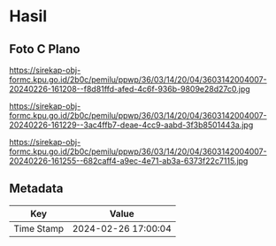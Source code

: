 # Hasil

## Foto C Plano

https://sirekap-obj-formc.kpu.go.id/2b0c/pemilu/ppwp/36/03/14/20/04/3603142004007-20240226-161208--f8d81ffd-afed-4c6f-936b-9809e28d27c0.jpg

https://sirekap-obj-formc.kpu.go.id/2b0c/pemilu/ppwp/36/03/14/20/04/3603142004007-20240226-161229--3ac4ffb7-deae-4cc9-aabd-3f3b8501443a.jpg

https://sirekap-obj-formc.kpu.go.id/2b0c/pemilu/ppwp/36/03/14/20/04/3603142004007-20240226-161255--682caff4-a9ec-4e71-ab3a-6373f22c7115.jpg


## Metadata

| Key        | Value               |
| ---------- | ------------------- |
| Time Stamp | 2024-02-26 17:00:04 |



